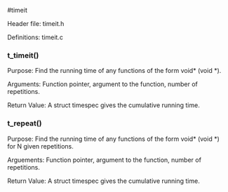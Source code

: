 #timeit

Header file: timeit.h

Definitions: timeit.c

### t_timeit()

Purpose: Find the running time of any functions of the form void* <name>(void *).

Arguments: Function pointer, argument to the function, number of repetitions.

Return Value: A struct timespec gives the cumulative running time.

### t_repeat()

Purpose: Find the running time of any functions of the form void* <name>(void *) for N given repetitions.

Arguements: Function pointer, argument to the function, number of repetitions.

Return Value: A struct timespec gives the cumulative running time.
